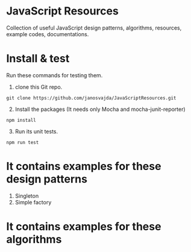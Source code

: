 # JavaScript Resources
Collection of useful JavaScript design patterns, algorithms, resources, example codes, documentations.

# Install & test

Run these commands for testing them.

1. clone this Git repo.

`git clone https://github.com/janosvajda/JavaScriptResources.git`

2. Install the packages (It needs only Mocha and mocha-junit-reporter) 

`npm install`

3. Run its unit tests.

`npm run test`

# It contains examples for these design patterns

1. Singleton
1. Simple factory

# It contains examples for these algorithms


